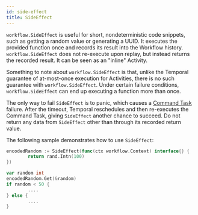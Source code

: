 ```yaml
---
id: side-effect
title: SideEffect
---
```


`workflow.SideEffect` is useful for short, nondeterministic code snippets, such as getting a random
value or generating a UUID.
It executes the provided function once and records its result into the Workflow history.
`workflow.SideEffect` does not re-execute upon replay, but instead returns the recorded result.
It can be seen as an "inline" Activity.

Something to note about `workflow.SideEffect` is that, unlike the Temporal guarantee of at-most-once execution for Activities, there is no such guarantee with `workflow.SideEffect`.
Under certain failure conditions, `workflow.SideEffect` can end up executing a function more than once.

The only way to fail `SideEffect` is to panic, which causes a [Command Task](/docs/glossary/#command) failure.
After the timeout, Temporal reschedules and then re-executes the Command Task, giving `SideEffect` another chance to succeed.
Do not return any data from `SideEffect` other than through its recorded return value.

The following sample demonstrates how to use `SideEffect`:

```go
encodedRandom := SideEffect(func(ctx workflow.Context) interface{} {
        return rand.Intn(100)
})

var random int
encodedRandom.Get(&random)
if random < 50 {
        ....
} else {
        ....
}
```
